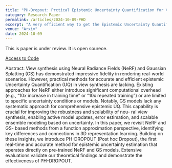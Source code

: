 ```yaml
---
title: "PH-Dropout: Prctical Epistemic Uncertainty Quantification for View Synthesis"
category: Research Paper
permalink: /articles/2024-10-09-PHD
excerpt: "A very efficient way to get the Epistemic Uncertainty Quantification of both NeRF and Gaussian splats. (Open source project with Paper under review)"
venue: "Arxiv"
date: 2024-10-09
---
```


This is paper is under review. It is open sourece.

[Access to Code](https://github.com/thanostriantafyllou3/ph-dropout)

Abstract: View synthesis using Neural Radiance Fields (NeRF) and Gaussian Splatting (GS) has demonstrated impressive fidelity in rendering real-world scenarios. However, practical methods for accurate and efficient epistemic Uncertainty Quantification (UQ) in view synthesis are lacking. Existing approaches for NeRF either introduce significant computational overhead (e.g., “10x increase in training time” or “10x repeated training”) or are limited to specific uncertainty conditions or models. Notably, GS models lack any systematic approach for comprehensive epistemic UQ. This capability is crucial for improving the robustness and scalability of neu- ral view synthesis, enabling active model updates, error estimation, and scalable ensemble modeling based on uncertainty. In this paper, we revisit NeRF and GS- based methods from a function approximation perspective, identifying key differences and connections in 3D representation learning. Building on these insights, we introduce PH-DROPOUT (Post hoc Dropout), the first real-time and accurate method for epistemic uncertainty estimation that operates directly on pre-trained NeRF and GS models. Extensive evaluations validate our theoretical findings and demonstrate the effectiveness of PH-DROPOUT.
